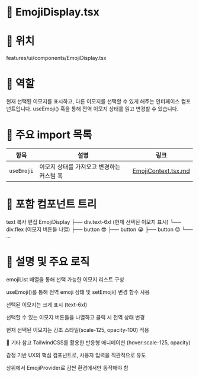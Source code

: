 # 📄 EmojiDisplay.tsx
# 📁 위치
features/ui/components/EmojiDisplay.tsx

# 🧭 역할
현재 선택된 이모지를 표시하고, 다른 이모지를 선택할 수 있게 해주는 인터페이스 컴포넌트입니다.
useEmoji() 훅을 통해 전역 이모지 상태를 읽고 변경할 수 있습니다.

# 🔗 주요 import 목록  
| 항목 | 설명 | 링크 |
|------|------|------|
| `useEmoji` | 이모지 상태를 가져오고 변경하는 커스텀 훅 | [EmojiContext.tsx.md](../../system/context/EmojiContext.tsx.md) |


# 🧩 포함 컴포넌트 트리
text
복사
편집
EmojiDisplay
├── div.text-6xl (현재 선택된 이모지 표시)
└── div.flex (이모지 버튼들 나열)
    ├── button 😎
    ├── button 😭
    ├── button 😡
    └── ...

# 📝 설명 및 주요 로직
emojiList 배열을 통해 선택 가능한 이모지 리스트 구성

useEmoji()를 통해 전역 emoji 상태 및 setEmoji() 변경 함수 사용

선택된 이모지는 크게 표시 (text-6xl)

선택할 수 있는 이모지 버튼들을 나열하고 클릭 시 전역 상태 변경

현재 선택된 이모지는 강조 스타일(scale-125, opacity-100) 적용

📌 기타 참고
TailwindCSS를 활용한 반응형 애니메이션 (hover:scale-125, opacity)

감정 기반 UX의 핵심 컴포넌트로, 사용자 입력을 직관적으로 유도

상위에서 EmojiProvider로 감싼 환경에서만 동작해야 함